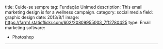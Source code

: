 title: Cuide-se sempre
tag: Fundação Unimed
description: This email marketing design is for a wellness campaign.
category: social media
field: graphic design
date: 2013/8/1
image: https://farm1.staticflickr.com/602/20809955003_7ff2780425
type: Email marketing
software:
- Photoshop
---

